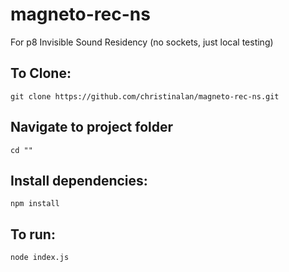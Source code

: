 # magneto-rec-ns
For p8 Invisible Sound Residency (no sockets, just local testing)

## To Clone:
```
git clone https://github.com/christinalan/magneto-rec-ns.git
```
## Navigate to project folder
```
cd ""
```
## Install dependencies:
```
npm install
```
## To run:
```
node index.js
```
